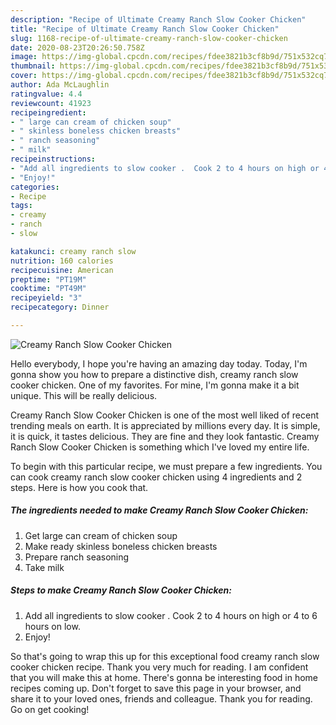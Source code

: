 ```yaml
---
description: "Recipe of Ultimate Creamy Ranch Slow Cooker Chicken"
title: "Recipe of Ultimate Creamy Ranch Slow Cooker Chicken"
slug: 1168-recipe-of-ultimate-creamy-ranch-slow-cooker-chicken
date: 2020-08-23T20:26:50.758Z
image: https://img-global.cpcdn.com/recipes/fdee3821b3cf8b9d/751x532cq70/creamy-ranch-slow-cooker-chicken-recipe-main-photo.jpg
thumbnail: https://img-global.cpcdn.com/recipes/fdee3821b3cf8b9d/751x532cq70/creamy-ranch-slow-cooker-chicken-recipe-main-photo.jpg
cover: https://img-global.cpcdn.com/recipes/fdee3821b3cf8b9d/751x532cq70/creamy-ranch-slow-cooker-chicken-recipe-main-photo.jpg
author: Ada McLaughlin
ratingvalue: 4.4
reviewcount: 41923
recipeingredient:
- " large can cream of chicken soup"
- " skinless boneless chicken breasts"
- " ranch seasoning"
- " milk"
recipeinstructions:
- "Add all ingredients to slow cooker .  Cook 2 to 4 hours on high or 4 to 6 hours on low."
- "Enjoy!"
categories:
- Recipe
tags:
- creamy
- ranch
- slow

katakunci: creamy ranch slow 
nutrition: 160 calories
recipecuisine: American
preptime: "PT19M"
cooktime: "PT49M"
recipeyield: "3"
recipecategory: Dinner

---
```



![Creamy Ranch Slow Cooker Chicken](https://img-global.cpcdn.com/recipes/fdee3821b3cf8b9d/751x532cq70/creamy-ranch-slow-cooker-chicken-recipe-main-photo.jpg)

Hello everybody, I hope you're having an amazing day today. Today, I'm gonna show you how to prepare a distinctive dish, creamy ranch slow cooker chicken. One of my favorites. For mine, I'm gonna make it a bit unique. This will be really delicious.

Creamy Ranch Slow Cooker Chicken is one of the most well liked of recent trending meals on earth. It is appreciated by millions every day. It is simple, it is quick, it tastes delicious. They are fine and they look fantastic. Creamy Ranch Slow Cooker Chicken is something which I've loved my entire life.




To begin with this particular recipe, we must prepare a few ingredients. You can cook creamy ranch slow cooker chicken using 4 ingredients and 2 steps. Here is how you cook that.

<!--inarticleads1-->

##### The ingredients needed to make Creamy Ranch Slow Cooker Chicken:

1. Get  large can cream of chicken soup
1. Make ready  skinless boneless chicken breasts
1. Prepare  ranch seasoning
1. Take  milk




<!--inarticleads2-->

##### Steps to make Creamy Ranch Slow Cooker Chicken:

1. Add all ingredients to slow cooker .  Cook 2 to 4 hours on high or 4 to 6 hours on low.
1. Enjoy!




So that's going to wrap this up for this exceptional food creamy ranch slow cooker chicken recipe. Thank you very much for reading. I am confident that you will make this at home. There's gonna be interesting food in home recipes coming up. Don't forget to save this page in your browser, and share it to your loved ones, friends and colleague. Thank you for reading. Go on get cooking!
